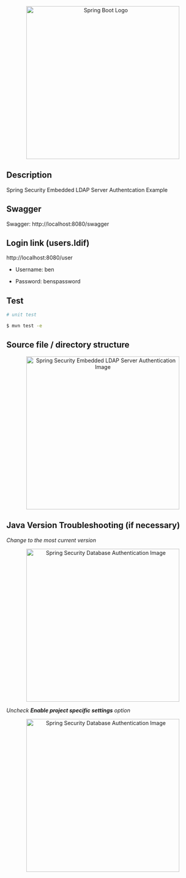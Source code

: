 <p align="center">
  <img src="https://i.imgur.com/Lxfk9IE.png" width="400" alt="Spring Boot Logo" />
</p>

## Description

Spring Security Embedded LDAP Server Authentcation Example

## Swagger

Swagger: http://localhost:8080/swagger

## Login link (users.ldif)

http://localhost:8080/user

- Username: ben

- Password: benspassword

## Test

```bash
# unit test

$ mvn test -e
```

## Source file / directory structure

<p align="center">
  <img src="https://i.imgur.com/WoKJXb7.png" width="400" alt="Spring Security Embedded LDAP Server Authentication Image" />
</p>

## Java Version Troubleshooting (if necessary)

<em>Change to the most current version</em>

<p align="center">
  <img src="https://i.imgur.com/mpgdDa2.png" width="400" alt="Spring Security Database Authentication Image" />
</p>

<em>Uncheck <b>Enable project specific settings</b> option</em>

<p align="center">
  <img src="https://i.imgur.com/M5DAUtM.png" width="400" alt="Spring Security Database Authentication Image" />
</p>
